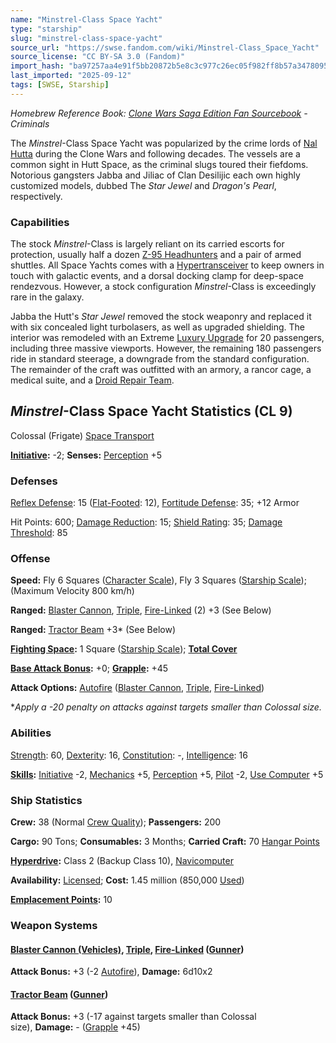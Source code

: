 ```yaml
---
name: "Minstrel-Class Space Yacht"
type: "starship"
slug: "minstrel-class-space-yacht"
source_url: "https://swse.fandom.com/wiki/Minstrel-Class_Space_Yacht"
source_license: "CC BY-SA 3.0 (Fandom)"
import_hash: "ba97257aa4e91f5bb20872b5e8c3c977c26ec05f982ff8b57a347809531c6e26"
last_imported: "2025-09-12"
tags: [SWSE, Starship]
---
```

*Homebrew Reference Book: [Clone Wars Saga Edition Fan Sourcebook](https://swse.fandom.com/wiki/Clone_Wars_Saga_Edition_Fan_Sourcebook) - Criminals*

The *Minstrel*-Class Space Yacht was popularized by the crime lords of [Nal Hutta](https://swse.fandom.com/wiki/Nal_Hutta) during the Clone Wars and following decades. The vessels are a common sight in Hutt Space, as the criminal slugs toured their fiefdoms. Notorious gangsters Jabba and Jiliac of Clan Desilijic each own highly customized models, dubbed The *Star Jewel* and *Dragon's Pearl*, respectively.
### Capabilities
The stock *Minstrel*-Class is largely reliant on its carried escorts for protection, usually half a dozen [Z-95 Headhunters](https://swse.fandom.com/wiki/Z-95_Headhunters) and a pair of armed shuttles. All Space Yachts comes with a [Hypertransceiver](https://swse.fandom.com/wiki/Hypertransceiver) to keep owners in touch with galactic events, and a dorsal docking clamp for deep-space rendezvous. However, a stock configuration *Minstrel*-Class is exceedingly rare in the galaxy.

Jabba the Hutt's *Star Jewel* removed the stock weaponry and replaced it with six concealed light turbolasers, as well as upgraded shielding. The interior was remodeled with an Extreme [Luxury Upgrade](https://swse.fandom.com/wiki/Luxury_Upgrade) for 20 passengers, including three massive viewports. However, the remaining 180 passengers ride in standard steerage, a downgrade from the standard configuration. The remainder of the craft was outfitted with an armory, a rancor cage, a medical suite, and a [Droid Repair Team](https://swse.fandom.com/wiki/Droid_Repair_Team).
## *Minstrel*-Class Space Yacht Statistics (CL 9)
Colossal (Frigate) [Space Transport](https://swse.fandom.com/wiki/Space_Transport)

**[Initiative](https://swse.fandom.com/wiki/Initiative):** -2; **Senses:** [Perception](https://swse.fandom.com/wiki/Perception) +5
### Defenses
[Reflex Defense](https://swse.fandom.com/wiki/Reflex_Defense_(Vehicles)): 15 ([Flat-Footed](https://swse.fandom.com/wiki/Flat-Footed): 12), [Fortitude Defense](https://swse.fandom.com/wiki/Fortitude_Defense_(Vehicles)): 35; +12 Armor

Hit Points: 600; [Damage Reduction](https://swse.fandom.com/wiki/Damage_Reduction): 15; [Shield Rating](https://swse.fandom.com/wiki/Shield_Rating): 35; [Damage Threshold](https://swse.fandom.com/wiki/Damage_Threshold_(Vehicles)): 85
### Offense
**Speed:** Fly 6 Squares ([Character Scale](https://swse.fandom.com/wiki/Character_Scale)), Fly 3 Squares ([Starship Scale](https://swse.fandom.com/wiki/Starship_Scale)); (Maximum Velocity 800 km/h)

**Ranged:** [Blaster Cannon](https://swse.fandom.com/wiki/Blaster_Cannon_(Vehicles)), [Triple](https://swse.fandom.com/wiki/Triple), [Fire-Linked](https://swse.fandom.com/wiki/Fire-Linked) (2) +3 (See Below)

**Ranged:** [Tractor Beam](https://swse.fandom.com/wiki/Tractor_Beam) +3* (See Below)

**[Fighting Space](https://swse.fandom.com/wiki/Fighting_Space):** 1 Square ([Starship Scale](https://swse.fandom.com/wiki/Starship_Scale)); **[Total Cover](https://swse.fandom.com/wiki/Total_Cover)**

**[Base Attack Bonus](https://swse.fandom.com/wiki/Base_Attack_Bonus):** +0; **[Grapple](https://swse.fandom.com/wiki/Grapple):** +45

**Attack Options:** [Autofire](https://swse.fandom.com/wiki/Autofire_(Vehicle_Combat)) ([Blaster Cannon](https://swse.fandom.com/wiki/Blaster_Cannon_(Vehicles)), [Triple](https://swse.fandom.com/wiki/Triple), [Fire-Linked](https://swse.fandom.com/wiki/Fire-Linked))

**Apply a -20 penalty on attacks against targets smaller than Colossal size.*
### Abilities
[Strength](https://swse.fandom.com/wiki/Strength): 60, [Dexterity](https://swse.fandom.com/wiki/Dexterity): 16, [Constitution](https://swse.fandom.com/wiki/Constitution): -, [Intelligence](https://swse.fandom.com/wiki/Intelligence): 16

**[Skills](https://swse.fandom.com/wiki/Skills):** [Initiative](https://swse.fandom.com/wiki/Initiative) -2, [Mechanics](https://swse.fandom.com/wiki/Mechanics) +5, [Perception](https://swse.fandom.com/wiki/Perception) +5, [Pilot](https://swse.fandom.com/wiki/Pilot) -2, [Use Computer](https://swse.fandom.com/wiki/Use_Computer) +5
### Ship Statistics
**Crew:** 38 (Normal [Crew Quality](https://swse.fandom.com/wiki/Crew_Quality)); **Passengers:** 200

**Cargo:** 90 Tons; **Consumables:** 3 Months; **Carried Craft:** 70 [Hangar Points](https://swse.fandom.com/wiki/Hangar_Points)

**[Hyperdrive](https://swse.fandom.com/wiki/Hyperdrive):** Class 2 (Backup Class 10), [Navicomputer](https://swse.fandom.com/wiki/Navicomputer)

**Availability:** [Licensed](https://swse.fandom.com/wiki/Licensed); **Cost:** 1.45 million (850,000 [Used](https://swse.fandom.com/wiki/Used))

**[Emplacement Points](https://swse.fandom.com/wiki/Emplacement_Points):** 10
### Weapon Systems
#### **[Blaster Cannon (Vehicles)](https://swse.fandom.com/wiki/Blaster_Cannon_(Vehicles)), [Triple](https://swse.fandom.com/wiki/Triple), [Fire-Linked](https://swse.fandom.com/wiki/Fire-Linked) ([Gunner](https://swse.fandom.com/wiki/Gunner))**
**Attack Bonus:** +3 (-2 [Autofire](https://swse.fandom.com/wiki/Autofire_(Vehicle_Combat))), **Damage:** 6d10x2

#### **[Tractor Beam](https://swse.fandom.com/wiki/Tractor_Beam) ([Gunner](https://swse.fandom.com/wiki/Gunner))**
**Attack Bonus:** +3 (-17 against targets smaller than Colossal size), **Damage:** - ([Grapple](https://swse.fandom.com/wiki/Grapple) +45)